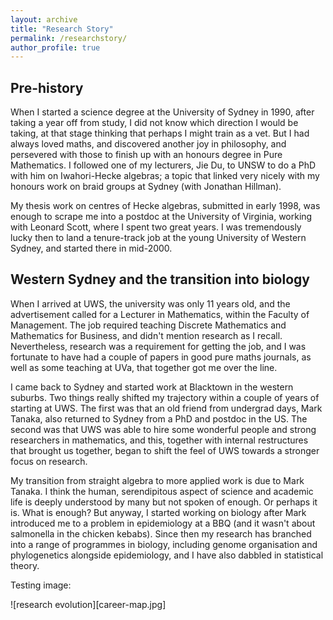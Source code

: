 ```yaml
---
layout: archive
title: "Research Story"
permalink: /researchstory/
author_profile: true
---
```



<!-- Brief academic bio
======
 -->

Pre-history
---
When I started a science degree at the University of Sydney in 1990, after taking a year off from study, I did not know which direction I would be taking, at that stage thinking that perhaps I might train as a vet.  But I had always loved maths, and discovered another joy in philosophy, and persevered with those to finish up with an honours degree in Pure Mathematics.  I followed one of my lecturers, Jie Du, to UNSW to do a PhD with him on Iwahori-Hecke algebras; a topic that linked very nicely with my honours work on braid groups at Sydney (with Jonathan Hillman).

My thesis work on centres of Hecke algebras, submitted in early 1998, was enough to scrape me into a postdoc at the University of Virginia, working with Leonard Scott, where I spent two great years.  I was tremendously lucky then to land a tenure-track job at the young University of Western Sydney, and started there in mid-2000.

Western Sydney and the transition into biology
---
When I arrived at UWS, the university was only 11 years old, and the advertisement called for a Lecturer in Mathematics, within the Faculty of Management.  The job required teaching Discrete Mathematics and Mathematics for Business, and didn't mention research as I recall.  Nevertheless, research was a requirement for getting the job, and I was fortunate to have had a couple of papers in good pure maths journals, as well as some teaching at UVa, that together got me over the line.

I came back to Sydney and started work at Blacktown in the western suburbs.  Two things really shifted my trajectory within a couple of years of starting at UWS.  The first was that an old friend from undergrad days, Mark Tanaka, also returned to Sydney from a PhD and postdoc in the US.  The second was that UWS was able to hire some wonderful people and strong researchers in mathematics, and this, together with internal restructures that brought us together, began to shift the feel of UWS towards a stronger focus on research.

My transition from straight algebra to more applied work is due to Mark Tanaka.  I think the human, serendipitous aspect of science and academic life is deeply understood by many but not spoken of enough.  Or perhaps it is. What is enough?  But anyway, I started working on biology after Mark introduced me to a problem in epidemiology at a BBQ (and it wasn't about salmonella in the chicken kebabs).  Since then my research has branched into a range of programmes in biology, including genome organisation and phylogenetics alongside epidemiology, and I have also dabbled in statistical theory.


Testing image:

![research evolution][career-map.jpg]
